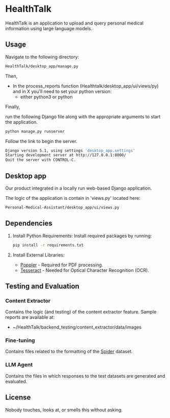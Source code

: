 # HealthTalk

HealthTalk is an application to upload and query personal medical information using large language models. 

## Usage

Navigate to the following directory:


```bash
HealthTalk/desktop_app/manage.py
```

Then, 

- In the process_reports function (Healthtalk/desktop_app/ui/views/py) and in X you’ll need to set your python version:
    - either python3 or python

Finally, 

run the following Django file along with the appropriate arguments to start the application.

```bash
python manage.py runserver
```
Follow the link to begin the server.

```bash
Django version 5.1, using settings 'desktop_app.settings'
Starting development server at http://127.0.0.1:8000/
Quit the server with CONTROL-C.
```
## Desktop app

Our product integrated in a locally run web-based Django application. 

The logic of the application is contain in 'views.py' located here:

```bash
Personal-Medical-Assistant/desktop_app/ui/views.py
```

## Dependencies

1. Install Python Requirements:
Install required packages by running:
    
    ```bash
    pip install -r requirements.txt
    
    ```
    
2. Install External Libraries:
    - [Poppler](https://pdf2image.readthedocs.io/en/latest/installation.html#installing-poppler) - Required for PDF processing.
    - [Tesseract](https://tesseract-ocr.github.io/tessdoc/Installation.html) - Needed for Optical Character Recognition (OCR).
   
## Testing and Evaluation


### Content Extractor

Contains the logic (and testing) of the content extractor feature. 
Sample reports are available at:
- ~/HealthTalk/backend_testing/content_extractor/data/images

### Fine-tuning
Contains files related to the formatting of the [Spider](https://yale-lily.github.io/spider) dataset.

### LLM Agent
Contains the files in which responses to the test datasets are generated and evaluated. 

## License

Nobody touches, looks at, or smells this without asking. 
